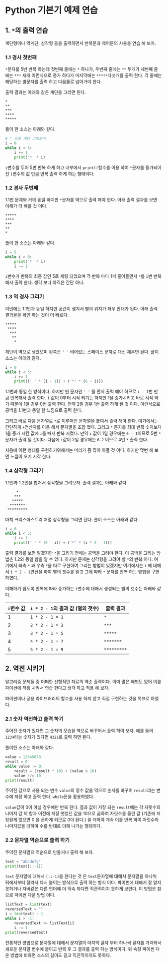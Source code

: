 # Python 기본기 예제 연습

## 1. `*`의 출력 연습 

계단형이나 역계단, 삼각형 등을 출력하면서 반복문과 제어문의 사용을 연습 해 보자.  

### 1.1 경사 첫번쨰 

`*`문자를 5번 반복 하는데 첫번째 줄에는 `*` 하나가, 두번째 줄에는 `**` 두개가 세번째 줄에는 `***` 새개 이런식으로 증가 하다가 마지막에는 `*****`다섯개를 출력 한다. 
각 줄에는 해당하는 별문자를 출력 하고 다음줄로 넘어가야 한다. 

출력 결과는 아래와 같은 계단을 그리면 된다. 

```
*
**
***
****
*****
```

풀이 한 소스는 아래와 같다. 

```py 
# * 으로 계단 그려보기
i = 0
while i < 5:
	i += 1
	print('*' * i)
```

`i`변수를 두어 5번 반복 하게 하고 내부에서 `print()`함수를 이용 하여 `*`문자를 증가되어진 `i`변수의 값 만큼 반복 출력 하게 하는 형태이다. 

### 1.2 경사 두번째 

1.1번 문제와 거의 동일 하지만 `*`문자를 역으로 출력 해야 한다. 아래 출력 결과를 보면 이해가 더 빠를 것 이다. 

```
*****
****
***
**
*
```

풀이 한 소스는 아래와 같다. 

```py 
i = 5
while i > 0:
	print('*' * i)
	i -= 1
```

`i`변수가 반복의 최종 값인 5로 세팅 되었으며 각 반복 마다 1씩 줄어들면서 `*`를 `i`번 반복 해서 출력 한다. 생각 보다 아직은 간단 하다. 

### 1.3 역 경사 그리기  

이번에는 1.1번과 동일 하지만 공간이 생겨서 별의 위치가 좌우 반대가 된다. 아래 출력 결과물을 확인 하는 것이 더 빠르다. 

```
*****
 ****
  ***
   **
    *
```

계단이 역으로 생겼으며 왼쪽은 `' '` 비어있는 스페이스 문자로 대신 채우면 된다. 풀이 소스는 아래와 같다. 

```py 
i = 0
while i < 5:
	i += 1
	print((' ' * (i - 1)) + ('*' * (6 - i)))
```

1.1번과 동일 한 방식이다. 하지만 빈 문자인 `' '` 를 먼저 출력 해야 하므로 `i - 1`번 만큼 반복해서 출력 한다. `i` 값이 0부터 시작 되기는 하지만 1을 증가시키고 바로 시작 하기 때문에 1일 경우 0번 출력 한다. 만약 2일 경우 1번 출력 하게 될 것 이다. 이런식으로 공백을 1.1번과 동일 한 느낌으로 출력 한다. 

그리고 바로 다음 문자열로 `*`로 이루어진 문자열을 붙여서 출력 해야 한다. 여기에서는 간단하게 `+`연산자를 이용 해서 문자열을 조합 했다. 그리고 `*` 문자를 최대 반복 숫자보다 1을 증가 시킨 값에 `i`를 빼서 반복 시켰다. 만약 `i` 값이 1일 경우에는 `6 - 1`이므로 5번 `*` 문자가 출력 될 것이다. 다음에 `i`값이 2일 경우에는 `6-2` 이므로 4번 `*` 출력 한다. 

처음에 이런 형태를 구현하기위해서는 머리가 좀 많이 아플 것 이다. 하지만 몇번 해 보면 느낌이 오기 시작 한다. 

### 1.4 삼각형 그리기 

1.1번과 1.2번을 합쳐서 삼각형을 그려보자. 출력 결과는 아래와 같다. 

```
     *
    ***
   *****
  *******
 *********
 ```

마치 크리스마스트리 처럼 삼각형을 그리면 된다. 풀이 소스는 아래와 같다. 

```py 
i = 0
while i < 5:
	i += 1
	print((' ' * (6 - i)) + ('*' * (i * 2 - 1)))
```

출력 결과를 보면 알겠지만 `*`을 그리기 전에는 공백을 그려야 한다. 이 공백을 그리는 방법츤 1.2와 동일 함을 알 수 있다. 하지만 문제는 삼각형을 그려야 할 `*`의 반복 이다. 여기에서 좌측 `*` 과 우측 `*`을 따로 구현하여 그리는 방법이 있겠지만 여기에서는 `i` 에 대해서 `i * 2 - 1`연산을 하여 별의 갯수를 얻고 그에 따라 `*` 문자를 반복 하는 방법을 구현 하였다. 

이해하기 쉽도록 반복에 따라 증가하는 `i`변수에 대해서 생성되는 별의 갯수는 아래와 같다. 

`i`변수 값 | `i * 2 - 1`의 결과 값 (별의 갯수) | 출력 결과  
--- | --- | ---
1 | `1 * 2 - 1 = 1` |     `*`
2 | `2 * 2 - 1 = 3` |    `***`
3 | `3 * 2 - 1 = 5` |   `*****` 
4 | `4 * 2 - 1 = 7` |  `*******`
5 | `5 * 2 - 1 = 9` | `*********` 

## 2. 역전 시키기 

알고리즘 문제들 중 어떠한 선형적인 자료의 역순 출력이다. 이미 많은 해법도 있어 이를 파이썬에 적용 시켜서 연습 한다고 생각 하고 적용 해 보자. 

파이썬이나 공용 라이브러리의 함수를 사용 하지 않고 직접 구현하는 것을 목표로 하였다. 

### 2.1 숫자 역전하고 출력 하기 

주어진 숫자가 있다면 그 숫자의 모습을 역으로 바꾸어서 출력 하여 보자. 예를 들어 `1234`라는 숫자가 있다면 `4321`로 출력 하면 된다. 

풀이한 소스는 아래와 같다. 

```py 
value = 12345678
result = 0
while value != 0:
	result = (result * 10) + (value % 10)
	value //= 10
print(result)
```

주어진 값으로 사용 되는 변수 `value`의 정수 값을 역으로 순서를 바꾸어 `result`라는 변수에 저장 하고 출력 한다. `while`문을 활용하였다. 

`value`값이 0이 아닐 경우에만 반복 한다. 결과 값이 저장 되는 `result`에는 각 자릿수의 나머지 값 의 합과 이전에 저장 햇었던 값을 10으로 곱하여 자릿수를 올린 값 (기존에 저장된게 없으면 0 을 곱하게 되므로 0이 된다.) 을 더하여 계속 이를 반복 하여 자릿수와 나머지값을 더하여 수를 반대로 더해 나가는 형태이다. 

### 2.2 문자열 역순으로 출력 하기 

주어진 문자열으 역순으로 만들거나 출력 해 보자. 

```py 
text = "abcdefg"
print(text[::-1])
```

`text` 문자열에 대해서 `[::-1]`을 한다는 것 은 `text`문자열에 대해서 문자열을 하나씩 뒤에서부터 잘라서 다시 붙이는 방식으로 출력 하는 방식 이다. 파이썬에 대해서 잘 알지 못하거나 자바같은 다른 언어에 더 익숙 하다면 직관적이지 못하게 보인다. 이 방법은 참으로 파이썬 다운 방법 이다. 

```py
listText = list(text)
reversedText = ""
i = len(text) - 1
while i > -1:
	reversedText += listText[i]
	i -= 1
print(reversedText)
```

전통적인 방법으로 문자열에 대해서 문자열의 마지막 글자 부터 하나씩 글자를 가져와서 새로운 문자열 변수에 붙이고 반복 후 그 결과를 출력 하는 방식이다. 위 속칭 파이썬 다운 방법에 비하면 소스의 길이도 길고 직관적이지도 못하다. 
